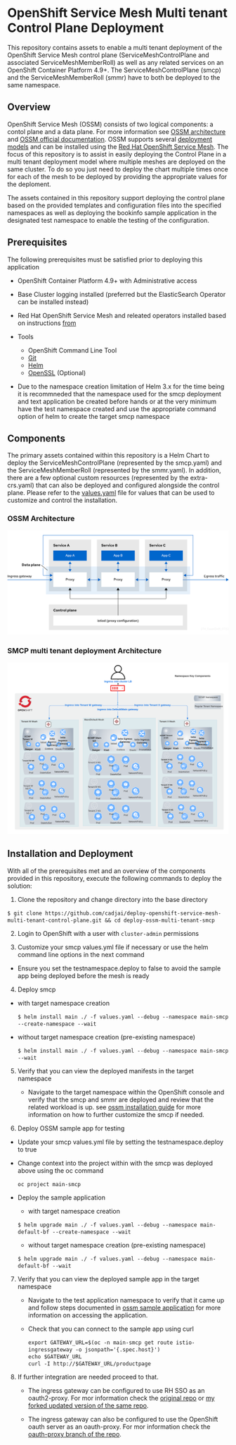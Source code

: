 OpenShift Service Mesh Multi tenant Control Plane Deployment
==================================

This repository contains assets to enable a multi tenant deployment of the OpenShift Service Mesh control plane (ServiceMeshControlPlane and associated ServiceMeshMemberRoll) as well as any related services on an OpenShift Container Platform 4.9+. The ServiceMeshControlPlane (smcp) and the ServiceMeshMemberRoll (smmr) have to both be deployed to the same namespace.

## Overview

OpenShift Service Mesh (OSSM) consists of two logical components: a contol plane and a data plane. For more information see [OSSM architecture](https://docs.openshift.com/container-platform/4.11/service_mesh/v2x/ossm-architecture.html) and [OSSM official documentation](https://access.redhat.com/documentation/en-us/openshift_container_platform/4.10/html/service_mesh/index). OSSM supports several [deployment models](https://docs.openshift.com/container-platform/4.11/service_mesh/v2x/ossm-deployment-models.html) and can be installed using the [Red Hat OpenShift Service Mesh](https://docs.openshift.com/container-platform/4.11/service_mesh/v2x/installing-ossm.html). 
The focus of this repository is to assist in easily deploying the Control Plane in a multi tenant deployment model where multiple meshes are deployed on the same cluster. To do so you just need to deploy the chart multiple times once for each of the mesh to be deployed by providing the appropriate values for the deploment. 

The assets contained in this repository support deploying the control plane based on the provided templates and configuration files into the specified namespaces as well as deploying the bookinfo sample application in the designated test namespace to enable the testing of the configuration. 

## Prerequisites

The following prerequisites must be satisfied prior to deploying this application 

* OpenShift Container Platform 4.9+ with Administrative access
* Base Cluster logging installed (preferred but the ElasticSearch Operator can be installed instead) 
* Red Hat OpenShift Service Mesh and releated operators installed based on instructions [from](https://docs.openshift.com/container-platform/4.11/service_mesh/v2x/installing-ossm.html)  
* Tools
  * OpenShift Command Line Tool
  * [Git](https://git-scm.com/)
  * [Helm](https://helm.s/)
  * [OpenSSL](https://www.openssl.org) (Optional)

* Due to the namespace creation limitation of Helm 3.x for the time being it is recommneded that the namespace used for the smcp deployment and text application be created before hands or at the very minimum have the test namespace created and use the appropriate command option of helm to create the target smcp namespace
  
## Components

The primary assets contained within this repository is a Helm Chart to deploy the ServiceMeshControlPlane (represented by the smcp.yaml) and the ServiceMeshMemberRoll (represented by the smmr.yaml). In addition, there are a few optional custom resources (represented by the extra-crs.yaml) that can also be deployed and configured alongside the control plane.  Please refer to the [values.yaml](values.yaml) file for values that can be used to customize and control the installation. 

### OSSM Architecture 

![](images/ossm-architecture.png)

### SMCP multi tenant deployment Architecture 

![](images/ossm-smcp-multi-tenant-architecture.png)

## Installation and Deployment

With all of the prerequisites met and an overview of the components provided in this repository, execute the following commands to deploy the solution:

1. Clone the repository and change directory into the base directory
```
$ git clone https://github.com/cadjai/deploy-openshift-service-mesh-multi-tenant-control-plane.git && cd deploy-ossm-multi-tenant-smcp 
```

2. Login to OpenShift with a user with `cluster-admin` permissions

3. Customize your smcp values.yml file if necessary or use the helm command line options in the next command
  * Ensure you set the testnamespace.deploy to false to avoid the sample app being deployed before the mesh is ready
 
4. Deploy smcp 
  * with target namespace creation

     ```
     $ helm install main ./ -f values.yaml --debug --namespace main-smcp --create-namespace --wait
     ```

  * without target namespace creation (pre-existing namespace)

     ```
     $ helm install main ./ -f values.yaml --debug --namespace main-smcp --wait
     ```

5. Verify that you can view the deployed manifests in the target namespace

   * Navigate to the target namespace within the OpenShift console and verify that the smcp and smmr are deployed and review that the related workload is up. see [ossm installation guide](https://docs.openshift.com/container-platform/4.11/service_mesh/v2x/ossm-create-smcp.html) for more information on how to further customize the smcp if needed.

6. Deploy OSSM sample app for testing 
  * Update your smcp values.yml file by setting the testnamespace.deploy to true 

  * Change context into the project within with the smcp was deployed above using the oc command
     ```
     oc project main-smcp
     ```

  * Deploy the sample application 
     * with target namespace creation

      ```
      $ helm upgrade main ./ -f values.yaml --debug --namespace main-default-bf --create-namespace --wait
      ```
      
     * without target namespace creation (pre-existing namespace)

      ```
      $ helm upgrade main ./ -f values.yaml --debug --namespace main-default-bf --wait
      ```
      
7. Verify that you can view the deployed sample app in the target namespace

   * Navigate to the test application namespace to verify that it came up and follow steps documented in [ossm sample application](https://docs.openshift.com/container-platform/4.11/service_mesh/v2x/prepare-to-deploy-applications-ossm.html#ossm-tutorial-bookinfo-overview_ossm-create-mesh) for more information on accessing the application. 

   * Check that you can connect to the sample app using curl
      ```
      export GATEWAY_URL=$(oc -n main-smcp get route istio-ingressgateway -o jsonpath='{.spec.host}')
      echo $GATEWAY_URL
      curl -I http://$GATEWAY_URL/productpage 
      ```

8. If further integration are needed proceed to that. 
   * The ingress gateway can be configured to use RH SSO as an oauth2-proxy. For mor information check the [original repo](https://github.com/ghurel-rh/servicemesh-2-rhsso-examples.git) or [my forked updated version of the same repo](https://github.com/cadjai/servicemesh-2-rhsso-examples.git).

   * The ingress gateway can also be configured to use the OpenShift oauth server as an oauth-proxy. For mor information check the [oauth-proxy branch of the repo](https://github.com/cadjai/servicemesh-2-rhsso-examples/tree/ocp-oauth-proxy).

